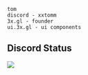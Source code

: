 ```
tom
discord - xxtomm
3x.gl - founder
ui.3x.gl - ui components
```

## Discord Status
<a href="https://discord.com/users/1122878999065002155" align="left">
    <img src="https://lanyard.cnrad.dev/api/1122878999065002155?theme=dark&animated=true&idleMessage=https://ui.3x.gl&showDisplayName=true&bg=5f61e0">
</a>
